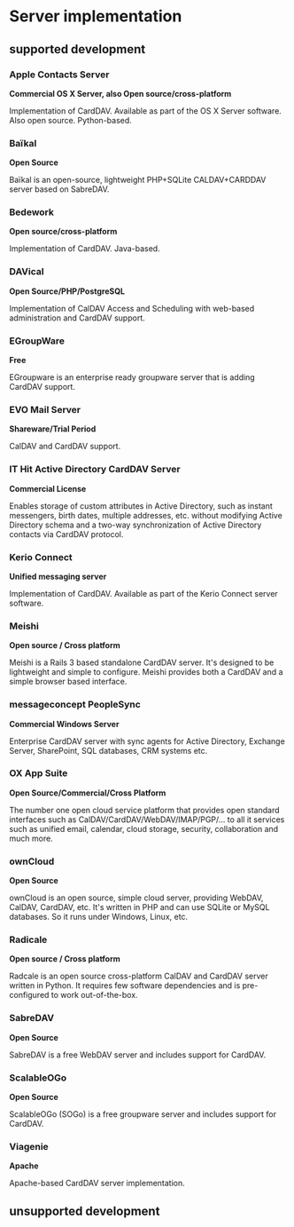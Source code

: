 # Server implementation

##  supported development

###  Apple Contacts Server
**Commercial OS X Server, also Open source/cross-platform**

Implementation of CardDAV. Available as part of the OS X Server software. Also open source. Python-based.

### Baïkal
**Open Source**

Baïkal is an open-source, lightweight PHP+SQLite CALDAV+CARDDAV server based on SabreDAV.

### Bedework
**Open source/cross-platform**

Implementation of CardDAV. Java-based.

### DAVical
**Open Source/PHP/PostgreSQL**

Implementation of CalDAV Access and Scheduling with web-based administration and CardDAV support.

### EGroupWare
**Free**

EGroupware is an enterprise ready groupware server that is adding CardDAV support.

### EVO Mail Server
**Shareware/Trial Period**

CalDAV and CardDAV support.

### IT Hit Active Directory CardDAV Server
**Commercial License**

Enables storage of custom attributes in Active Directory, such as instant messengers, birth dates, multiple addresses, etc. without modifying Active Directory schema and a two-way synchronization of Active Directory contacts via CardDAV protocol.

### Kerio Connect
**Unified messaging server**

Implementation of CardDAV. Available as part of the Kerio Connect server software.

### Meishi
**Open source / Cross platform**

Meishi is a Rails 3 based standalone CardDAV server.  It's designed to be lightweight and simple to configure.  Meishi provides both a CardDAV and a simple browser based interface.

### messageconcept PeopleSync
**Commercial Windows Server**

Enterprise CardDAV server with sync agents for Active Directory, Exchange Server, SharePoint, SQL databases, CRM systems etc.

### OX App Suite
**Open Source/Commercial/Cross Platform**

The number one open cloud service platform that provides open standard interfaces such as CalDAV/CardDAV/WebDAV/IMAP/PGP/... to all it services such as unified email, calendar, cloud storage, security, collaboration and much more.

### ownCloud
**Open Source**

ownCloud is an open source, simple cloud server, providing WebDAV, CalDAV, CardDAV, etc. It's written in PHP and can use SQLite or MySQL databases. So it runs under Windows, Linux, etc.

### Radicale
**Open source / Cross platform**

Radcale is an open source cross-platform CalDAV and CardDAV server written in Python. It requires few software dependencies and is pre-configured to work out-of-the-box.

### SabreDAV
**Open Source**

SabreDAV is a free WebDAV server and includes support for CardDAV.

### ScalableOGo
**Open Source**

ScalableOGo (SOGo) is a free groupware server and includes support for CardDAV.

### Viagenie
**Apache**

Apache-based CardDAV server implementation.

##  unsupported development

